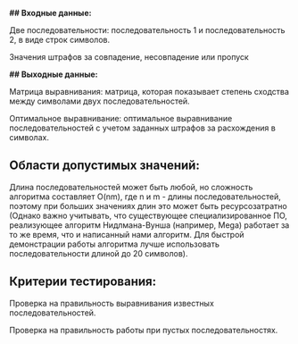 **## **Входные данные:****

Две последовательности:
последовательность 1 и последовательность 2, в виде строк символов. 

Значения штрафов за совпадение, несовпадение или пропуск

**## Выходные данные:**

Матрица выравнивания: матрица, которая показывает степень сходства между символами двух последовательностей.

Оптимальное выравнивание: оптимальное выравнивание последовательностей с учетом заданных штрафов за расхождения в символах.

## Области допустимых значений:

Длина последовательностей может быть любой, но сложность алгоритма составляет O(nm), 
где n и m - длины последовательностей, поэтому при больших значениях длин это может быть ресурсозатратно (Однако важно учитывать, что существующее специализированное ПО, реализующее алгоритм Нидлмана-Вунша (например, Mega) работает за то же время, что и написанный нами алгоритм. Для быстрой демонстрации работы алгоритма лучше использовать последовательности длиной до 20 символов).

## Критерии тестирования:

Проверка на правильность выравнивания известных последовательностей.

Проверка на правильность работы при пустых последовательностях.